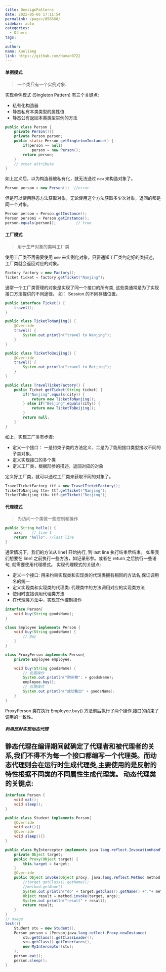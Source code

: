 ```yaml
---
title: DeesignPatterns
date: 2022-05-06 17:11:54
permalink: /pages/858668/
sidebar: auto
categories:
  - Others
tags:
  -
author:
name: Xueliang
link: https://github.com/Human0722
---
```


#### 单例模式
> 一个类只有一个实例对象.


实现单例模式 (Singleton Pattern) 有三个关键点:
 - 私有化构造器
 - 静态私有本类类型的属性值
 - 静态公有返回本类类型实例的方法

```java
public class Person {
    private Person(){}
    private Person person;
    public static Person getSingletonInstance() {
        if(person == null)
            person = new Person();
        return person;
    }
    // other attribute
}
```
如上定义后，以为构造器被私有化，就无法通过 ```new``` 来构造对象了。
```java
Person person = new Person();  //error
```
但是可以使用静态方法获取对象，无论使用这个方法获取多少次对象，返回的都是同一个对象。
```java
Person person = Person.getInstance();
Person person1 = Person.getInstance();
person.equals(person1);         // true
```

#### 工厂模式
> 用于生产对象的类叫工厂类

使用工厂类不再需要使用 ```new``` 来实例化对象，只要通知工厂类约定好的类描述，工厂类就会返回对应的对象。

```java
Factory factory = new Factory();
Ticket ticket = factory.getTicket("Nanjing");
```
通常一个工厂类管理的对象是实现了同一个接口的所有类, 这些类通常是为了实现接口方法提供的不同途径。 如： Session 的不同存储位置。
```java
public interface Ticket() {
    travel();
}

public class TicketToNanjing() {
    @Override
    travel() {
        System.out.println("travel to Nanjing");
    }
}

public class TicketToBeijing() {
    @Override
    travel() {
        System.out.println("travel to Beijing");
    }
}

public class TravelTicketFactory() {
    public Ticket getTicket(String ticket) {
        if("Nanjing".equals(city)) {
            return new TicketToNanjing();
        } else if("Beijing".equals(city)) {
            return new TicketToBeijing();
        }
        return null;
    }
}

```
如上，实现工厂类有步骤:
- 定义一个接口： 一是约束子类的方法定义、二是为了能用接口类型接收不同的子类对象。
- 定义实现接口的多个类
- 定义工厂类，根据形参的描述，返回对应的对象

定义好工厂类，就可以通过工厂类来获取不同的对象了。

```java
TravelTicketFactory ttf = new TravelTicketFactory();
TicketToNanjing ttn= ttf.getTicket("Nanjing");
TicketToBeijing ttb= ttf.getTicket("Beijing");
```


#### 代理模式
> 为访问一个类做一些控制和操作

```java
public String hello() {
    xxx;    // line 1
    return "hello"; //last line
}
```
通常情况下，我们的方法从 line1 开始执行, 到 last line 执行结束后结束。 如果我们想要在 line1 之前执行一些方法，如记录形参。或者在 return 之后执行一些语句, 就需要使用代理模式。
实现代理模式的关键点:
- 定义一个接口: 用来约束实现类和实现类的代理类拥有相同的方法名,保证调用名的统一
- 定义实现类和实现类的代理类: 代理类中的方法调用对应的实现类方法
- 使用时直接调用代理类方法
- 在代理类方法中，实现其他控制操作

```java
interface Person{
    void buy(String goodsName);
}

class Employee implements Person {
    void buy(String goodsName) {
        // Buy
    }
}

class ProxyPerson implements Person{
    private Employee employee;

    void buy(String goodsName) {
        // 前置操作
        System.out.println("购买物": + goodsName);
        employee.buy();
        // 后置操作
        System.out.println("成功售出" + goodsName);
    }
}
```
ProxyPerson 类在执行 Employee.buy() 方法前后执行了两个操作,接口的约束了调用的一致性。
##### 利用反射实现动态代理
静态代理在编译期间就确定了代理者和被代理者的关系,我们不得不为每一个接口都编写一个代理类。而动态代理则会在运行时生成代理类,主要使用的是反射的特性根据不同类的不同属性生成代理类。
动态代理类的关键点:
-


```java
interface Person {
    void eat();
    void sleep();
}

public class Student implements Person{
    @Override
    void eat(){}
    @Override
    void sleep(){}
}

public class MyInterceptor implements java.lang.reflect.InvocationHandler {
    private Object target;
    public Proxy(Object target) {
        this.target = target;
    }
    @Override
    public Object invoke(Object proxy, java.lang.reflect.Method method, Object[] args) throws Throwable {
        //target.getClass().getName();
        //method.getName()
        System.out.println("do" + target.getClass().getName() +"."+ method.getName()+ "with:" + args);
        Object result = method.invoke(target, args);
        System.out.println("result" + result);
        return result;
    }
}
// usage
test(){
    Student stu = new Student();
    Person person = (Person)java.lang.reflect.Proxy.newInstance(
        stu.getClass().getClassLoader(),
        stu.getClass().getInterfaces(),
        new MyInterceptor(stu);
    );
    person.eat();
    person.sleep();
}
```



